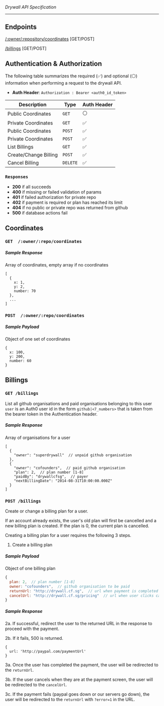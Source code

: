 _Drywall API Specification_

* * *

## Endpoints
[/:owner/:repository/coordinates](#coordinates) [GET/POST]

[/billings](#billings) [GET/POST]

## Authentication & Authorization

The following table summarizes the required (:white_check_mark:) and optional (:white_circle:) information when performing a request to the drywall API.

 * __Auth Header__: `Authorization : Bearer <auth0_id_token>`

| Description | Type | Auth Header |
| --- | --- | --- |
| Public Coordinates | `GET`| :white_circle: |
| Private Coordinates | `GET`| :white_check_mark:  |
| Public Coordinates | `POST`| :white_check_mark: |
| Private Coordinates | `POST`| :white_check_mark: |
| List Billings   | `GET` | :white_check_mark: |
| Create/Change Billing      | `POST` | :white_check_mark: |
| Cancel Billing  | `DELETE` | :white_check_mark: |

### `Responses`
 * __200__ if all succeeds
 * __400__ if missing or failed validation of params
 * __401__ if failed authorization for private repo
 * __402__ if payment is required or plan has reached its limit
 * __404__ if no public or private repo was returned from github
 * __500__ if database actions fail

## Coordinates
### `GET  /:owner/:repo/coordinates`
##### Sample Response
Array of coordinates, empty array if no coordinates
```
[
  {
    x: 1,
    y: 2,
    number: 70
  },
  ...
]
```

### `POST  /:owner/:repo/coordinates`
##### Sample Payload
Object of one set of coordinates
```
{
  x: 100,
  y: 200,
  number: 60
}
```

## Billings
### `GET /billings`
List all github organisations and paid organisations belonging to this user
`user` is an Auth0 user id in the form `github|<7_numbers>` that is taken from the bearer token in the Authentication header.
##### Sample Response
Array of organisations for a user
```
[
  {
    "owner": "superdrywall"  // unpaid github organisation
  },
  {
    "owner": "cofounders",  // paid github organisation
    "plan": 2,  // plan number [1-8]
    "paidBy": "drywallcfsg",  // payer
    "nextBillingDate": "2014-08-31T10:00:00.000Z"
  }
]
```

### `POST /billings`
Create or change a billing plan for a user.

If an account already exists, the user's old plan will first be cancelled and a new billing plan is created. If the plan is 0, the current plan is cancelled.

Creating a billing plan for a user requires the following 3 steps.

1. Create a billing plan

##### Sample Payload
Object of one billing plan
```js
{
  plan: 2,  // plan number [1-8]
  owner: "cofounders",  // github organisation to be paid
  returnUrl: "http://drywall.cf.sg",  // url when payment is completed
  cancelUrl: "http://drywall.cf.sg/pricing"  // url when user clicks cancel during payment
}
```

##### Sample Response
2a. If successful, redirect the user to the returned URL in the response to proceed with the payment.

2b. If it fails, 500 is returned.
```
{
  url: 'http://paypal.com/paymentUrl'
}
```

3a. Once the user has completed the payment, the user will be redirected to the `returnUrl`.

3b. If the user cancels when they are at the payment screen, the user will be redirected to the `cancelUrl`.

3c. If the payment fails (paypal goes down or our servers go down), the user will be redirected to the `returnUrl` with `?error=1` in the URL.
